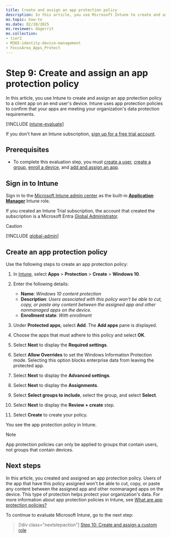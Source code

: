 ```yaml
---
title: Create and assign an app protection policy
description: In this article, you use Microsoft Intune to create and assign and app protection policy.
ms.topic: how-to
ms.date: 02/28/2025
ms.reviewer: dagerrit
ms.collection:
- tier2
- M365-identity-device-management
- FocusArea_Apps_Protect
---
```


# Step 9: Create and assign an app protection policy

In this article, you use Intune to create and assign an app protection policy to a client app on an end user's device. Intune uses app protection policies to confirm that your apps are meeting your organization's data protection requirements.

[!INCLUDE [intune-evaluate](../includes/intune-evaluate.md)]

If you don't have an Intune subscription, [sign up for a free trial account](../fundamentals/free-trial-sign-up.md).

## Prerequisites

- To complete this evaluation step, you must [create a user](../fundamentals/quickstart-create-user.md), [create a group](../fundamentals/quickstart-create-group.md), [enroll a device](../enrollment/quickstart-setup-auto-enrollment.md), and [add and assign an app](quickstart-add-assign-app.md).

## Sign in to Intune

Sign in to the [Microsoft Intune admin center](https://go.microsoft.com/fwlink/?linkid=2109431) as the built-in **[Application Manager](../fundamentals/role-based-access-control-reference.md#application-manager)** Intune role.

If you created an Intune Trial subscription, the account that created the subscription is a Microsoft Entra [Global Administrator](/entra/identity/role-based-access-control/permissions-reference#global-administrator).

> [!CAUTION]
> [!INCLUDE [global-admin](../includes/global-admin.md)]

## Create an app protection policy

Use the following steps to create an app protection policy:

1. In [Intune](https://aka.ms/intuneportal), select **Apps** > **Protection** > **Create** > **Windows 10**.
2. Enter the following details:

    - **Name**: *Windows 10 content protection*
    - **Description**: *Users associated with this policy won't be able to cut, copy, or paste any content between the assigned app and other nonmanaged apps on the device.*
    - **Enrollment state**: *With enrollment*

3. Under **Protected apps**, select **Add**. The **Add apps** pane is displayed.
4. Choose the apps that must adhere to this policy and select **OK**.
5. Select **Next** to display the **Required settings**.
6. Select **Allow Overrides** to set the Windows Information Protection mode. Selecting this option blocks enterprise data from leaving the protected app.
7. Select **Next** to display the **Advanced settings**.
8. Select **Next** to display the **Assignments**.
9. Select **Select groups to include**, select the group, and select **Select**.
10. Select **Next** to display the **Review + create** step.
11. Select **Create** to create your policy.

You see the app protection policy in Intune.

> [!NOTE]
> App protection policies can only be applied to groups that contain users, not groups that contain devices.

## Next steps

In this article, you created and assigned an app protection policy. Users of the app that have this policy assigned won't be able to cut, copy, or paste any content between the assigned app and other nonmanaged apps on the device. This type of protection helps protect your organization's data. For more information about app protection policies in Intune, see [What are app protection policies?](app-protection-policy.md)

To continue to evaluate Microsoft Intune, go to the next step:

> [!div class="nextstepaction"]
> [Step 10: Create and assign a custom role](../fundamentals/quickstart-create-custom-role.md)
